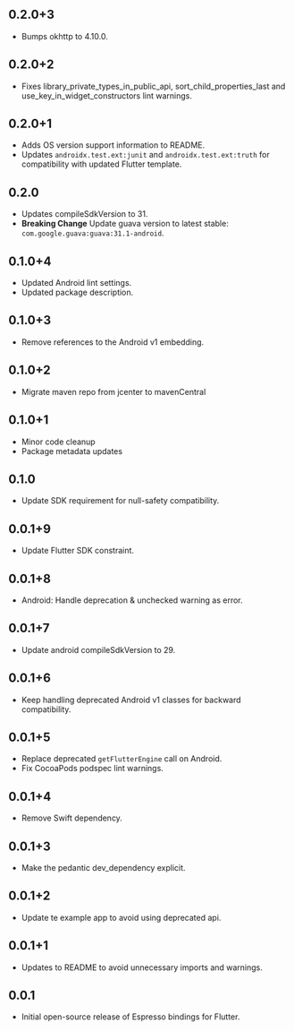 ## 0.2.0+3

* Bumps okhttp to 4.10.0.

## 0.2.0+2

* Fixes library_private_types_in_public_api, sort_child_properties_last and use_key_in_widget_constructors
  lint warnings.

## 0.2.0+1

* Adds OS version support information to README.
* Updates `androidx.test.ext:junit` and `androidx.test.ext:truth` for
  compatibility with updated Flutter template.

## 0.2.0

* Updates compileSdkVersion to 31.
* **Breaking Change** Update guava version to latest stable: `com.google.guava:guava:31.1-android`.

## 0.1.0+4

* Updated Android lint settings.
* Updated package description.

## 0.1.0+3

* Remove references to the Android v1 embedding.

## 0.1.0+2

* Migrate maven repo from jcenter to mavenCentral

## 0.1.0+1

* Minor code cleanup
* Package metadata updates

## 0.1.0

* Update SDK requirement for null-safety compatibility.

## 0.0.1+9

* Update Flutter SDK constraint.

## 0.0.1+8

* Android: Handle deprecation & unchecked warning as error.

## 0.0.1+7

* Update android compileSdkVersion to 29.

## 0.0.1+6

* Keep handling deprecated Android v1 classes for backward compatibility.

## 0.0.1+5

* Replace deprecated `getFlutterEngine` call on Android.
* Fix CocoaPods podspec lint warnings.

## 0.0.1+4

* Remove Swift dependency.

## 0.0.1+3

* Make the pedantic dev_dependency explicit.

## 0.0.1+2

* Update te example app to avoid using deprecated api.

## 0.0.1+1

* Updates to README to avoid unnecessary imports and warnings.

## 0.0.1

* Initial open-source release of Espresso bindings for Flutter.
